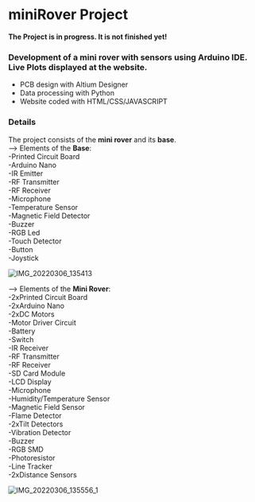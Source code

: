 # miniRover Project 
**The Project is in progress. It is not finished yet!**
### Development of a mini rover with sensors using Arduino IDE. Live Plots displayed at the website.

* PCB design with Altium Designer
* Data processing with Python
* Website coded with HTML/CSS/JAVASCRIPT 

### Details
The project consists of the **mini rover** and its **base**.\
--> Elements of the **Base**:\
-Printed Circuit Board\
-Arduino Nano\
-IR Emitter\
-RF Transmitter\
-RF Receiver\
-Microphone\
-Temperature Sensor\
-Magnetic Field Detector\
-Buzzer\
-RGB Led\
-Touch Detector\
-Button\
-Joystick

![IMG_20220306_135413](https://user-images.githubusercontent.com/53604815/156925748-af3aefec-cdf1-4565-9be2-592545910ac3.jpg)

--> Elements of the **Mini Rover**:\
-2xPrinted Circuit Board\
-2xArduino Nano\
-2xDC Motors\
-Motor Driver Circuit\
-Battery\
-Switch\
-IR Receiver\
-RF Transmitter\
-RF Receiver\
-SD Card Module\
-LCD Display\
-Microphone\
-Humidity/Temperature Sensor\
-Magnetic Field Sensor\
-Flame Detector\
-2xTilt Detectors\
-Vibration Detector\
-Buzzer\
-RGB SMD\
-Photoresistor\
-Line Tracker\
-2xDistance Sensors

![IMG_20220306_135556_1](https://user-images.githubusercontent.com/53604815/156925755-f570fc79-ed22-4e55-b427-f2b66c3b0a38.jpg)
